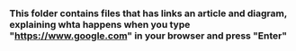 ### This folder contains files that has links an article and diagram, explaining whta happens when you type "https://www.google.com" in your browser and press "Enter"
